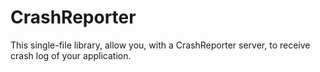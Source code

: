 # CrashReporter

This single-file library, allow you, with a CrashReporter server, to receive crash log of your application.

